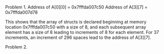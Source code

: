 Problem 1.
 Address of A[0][0] = 0x7fffda007c50
 Address of A[3][7] = 0x7fffda007d78

 This shows that the array of structs is declared beginning at memory location 0x7fffda007c50 with a size of 8, and each subsequent array element has a size of 8 leading to increments of 8 for each element. For 37 increments, an increment of 296 spaces lead to the address of A[3][7].

Problem 2.
